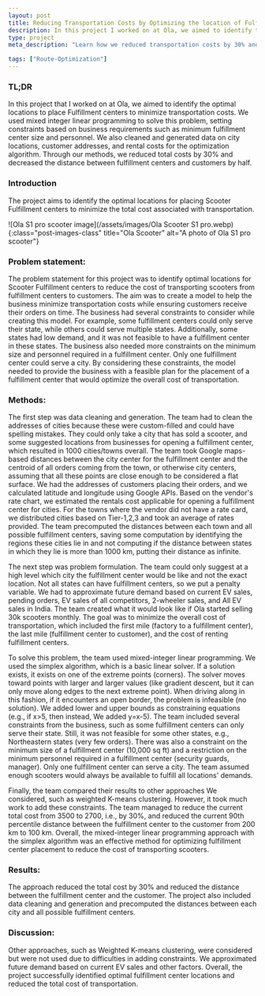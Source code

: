 ```yaml
---
layout: post
title: Reducing Transportation Costs by Optimizing the location of Fulfillment Centers &#58; A Case Study
description: In this project I worked on at Ola, we aimed to identify the optimal areas to place Scooter Fulfillment centers to minimize transportation costs. We used mixed integer linear programming to solve this problem, setting constraints based on business requirements such as minimum fulfillment center size and personnel. We also cleaned and generated data on city locations, customer addresses, and rental costs for the optimization algorithm. Through our methods, we reduced total costs by 30% and decreased the distance between fulfillment centers and customers by half.
type: project
meta_description: "Learn how we reduced transportation costs by 30% and decreased the distance between fulfillment centers and customers by half through a case study of optimizing the location of fulfillment centers using mixed integer linear programming. Read about the constraints and requirements we set, as well as the data cleaning and generation involved."

tags: ["Route-Optimization"]
---
```


### TL;DR

In this project that I worked on at Ola, we aimed to identify the optimal locations to place Fulfillment centers to minimize transportation costs. We used mixed integer linear programming to solve this problem, setting constraints based on business requirements such as minimum fulfillment center size and personnel. We also cleaned and generated data on city locations, customer addresses, and rental costs for the optimization algorithm. Through our methods, we reduced total costs by 30% and decreased the distance between fulfillment centers and customers by half.

### Introduction
The project aims to identify the optimal locations for placing Scooter Fulfillment centers to minimize the total cost associated with transportation.

![Ola S1 pro scooter image](/assets/images/Ola Scooter S1 pro.webp){:class="post-images-class" title="Ola Scooter" alt="A photo of Ola S1 pro scooter"}

### Problem statement:

The problem statement for this project was to identify optimal locations for Scooter Fulfillment centers to reduce the cost of transporting scooters from fulfillment centers to customers. The aim was to create a model to help the business minimize transportation costs while ensuring customers receive their orders on time.
The business had several constraints to consider while creating this model. For example, some fulfillment centers could only serve their state, while others could serve multiple states. Additionally, some states had low demand, and it was not feasible to have a fulfillment center in these states. The business also needed more constraints on the minimum size and personnel required in a fulfillment center. Only one fulfillment center could serve a city. By considering these constraints, the model needed to provide the business with a feasible plan for the placement of a fulfillment center that would optimize the overall cost of transportation.

### Methods:

The first step was data cleaning and generation. The team had to clean the addresses of cities because these were custom-filled and could have spelling mistakes. They could only take a city that has sold a scooter, and some suggested locations from businesses for opening a fulfillment center, which resulted in 1000 cities/towns overall. The team took Google maps-based distances between the city center for the fulfillment center and the centroid of all orders coming from the town, or otherwise city centers, assuming that all these points are close enough to be considered a flat surface. We had the addresses of customers placing their orders, and we calculated latitude and longitude using Google APIs. Based on the vendor's rate chart, we estimated the rentals cost applicable for opening a fulfillment center for cities. For the towns where the vendor did not have a rate card, we distributed cities based on Tier-1,2,3 and took an average of rates provided. The team precomputed the distances between each town and all possible fulfillment centers, saving some computation by identifying the regions these cities lie in and not computing if the distance between states in which they lie is more than 1000 km, putting their distance as infinite.

The next step was problem formulation. The team could only suggest at a high level which city the fulfillment center would be like and not the exact location. Not all states can have fulfillment centers, so we put a penalty variable. We had to approximate future demand based on current EV sales, pending orders, EV sales of all competitors, 2-wheeler sales, and All EV sales in India. The team created what it would look like if Ola started selling 30k scooters monthly. The goal was to minimize the overall cost of transportation, which included the first mile (factory to a fulfillment center), the last mile (fulfillment center to customer), and the cost of renting fulfillment centers.

<!-- TODO: Add what is simplex algorithm here or as another blog post:Done -->
<!-- Add Ola scooter images:Done -->

To solve this problem, the team used mixed-integer linear programming. We used the simplex algorithm, which is a basic linear solver. If a solution exists, it exists on one of the extreme points (corners). The solver moves toward points with larger and larger values (like gradient descent, but it can only move along edges to the next extreme point). When driving along in this fashion, if it encounters an open border, the problem is infeasible (no solution). We added lower and upper bounds as constraining equations (e.g., if x>5, then instead, We added y=x-5). The team included several constraints from the business, such as some fulfillment centers can only serve their state. Still, it was not feasible for some other states, e.g., Northeastern states (very few orders). There was also a constraint on the minimum size of a fulfillment center (10,000 sq ft) and a restriction on the minimum personnel required in a fulfillment center (security guards, manager). Only one fulfillment center can serve a city. The team assumed enough scooters would always be available to fulfill all locations' demands.

Finally, the team compared their results to other approaches We considered, such as weighted K-means clustering. However, it took much work to add these constraints. The team managed to reduce the current total cost from 3500 to 2700, i.e., by 30%, and reduced the current 90th percentile distance between the fulfillment center to the customer from 200 km to 100 km. Overall, the mixed-integer linear programming approach with the simplex algorithm was an effective method for optimizing fulfillment center placement to reduce the cost of transporting scooters.

### Results:

The approach reduced the total cost by 30% and reduced the distance between the fulfillment center and the customer. The project also included data cleaning and generation and precomputed the distances between each city and all possible fulfillment centers.

### Discussion:
Other approaches, such as Weighted K-means clustering, were considered but were not used due to difficulties in adding constraints. We approximated future demand based on current EV sales and other factors. Overall, the project successfully identified optimal fulfillment center locations and reduced the total cost of transportation.
